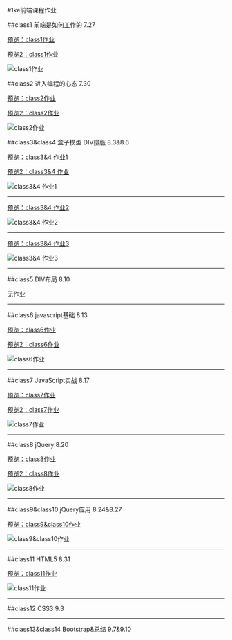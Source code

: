 #1ke前端课程作业

##class1 前端是如何工作的    7.27

[预览：class1作业](http://htmlpreview.github.io/?https://github.com/ryuzheng/1ke-front-end-class-homework/blob/master/class1/class1.html)

[预览2：class1作业](http://www.1ke.co/homework/frontend1/FN001038/lesson1/index.html)

![class1作业](https://github.com/ryuzheng/1ke-front-end-class-homework/blob/master/class1/WEB%E5%89%8D%E7%AB%AF%E8%AF%BE%E7%A8%8B_%E7%AC%AC%E4%B8%80%E8%8A%82.jpg?raw=true)

##class2 进入编程的心态    7.30

[预览：class2作业](http://htmlpreview.github.io/?https://github.com/ryuzheng/1ke-front-end-class-homework/blob/master/class2/index.html)

[预览2：class2作业](http://www.1ke.co/homework/frontend1/FN001038/lesson2/index.html)

![class2作业](https://github.com/ryuzheng/1ke-front-end-class-homework/blob/master/class2/WEB%E5%89%8D%E7%AB%AF%E8%AF%BE%E7%A8%8B_%E7%AC%AC%E4%BA%8C%E8%8A%82.jpg?raw=true)

##class3&class4 盒子模型 DIV排版    8.3&8.6

[预览：class3&4 作业1](http://htmlpreview.github.io/?https://github.com/ryuzheng/1ke-front-end-class-homework/blob/master/class3%264/nav.html)

[预览2：class3&4 作业](http://www.1ke.co/homework/frontend1/FN001038/lesson3/index.html)

![class3&4 作业1](https://github.com/ryuzheng/1ke-front-end-class-homework/blob/master/class3&4/WEB%E5%89%8D%E7%AB%AF%E8%AF%BE%E7%A8%8B_%E7%AC%AC%E4%B8%89%E3%80%81%E5%9B%9B%E8%8A%82.jpg?raw=true)

-----

[预览：class3&4 作业2](http://htmlpreview.github.io/?https://github.com/ryuzheng/1ke-front-end-class-homework/blob/master/class3%264/layout.html)

![class3&4 作业2](https://github.com/ryuzheng/1ke-front-end-class-homework/blob/master/class3&4/WEB%E5%89%8D%E7%AB%AF%E8%AF%BE%E7%A8%8B_%E7%AC%AC%E4%B8%89%E3%80%81%E5%9B%9B%E8%8A%822.jpg?raw=true)

-----

[预览：class3&4 作业3](http://htmlpreview.github.io/?https://github.com/ryuzheng/1ke-front-end-class-homework/blob/master/class3%264/pictures.html)

![class3&4 作业3](https://github.com/ryuzheng/1ke-front-end-class-homework/blob/master/class3&4/WEB%E5%89%8D%E7%AB%AF%E8%AF%BE%E7%A8%8B_%E7%AC%AC%E4%B8%89%E3%80%81%E5%9B%9B%E8%8A%823.jpg?raw=true)

-----

##class5 DIV布局    8.10

无作业

-----

##class6 javascript基础    8.13

[预览：class6作业](http://htmlpreview.github.io/?https://github.com/ryuzheng/1ke-front-end-class-homework/blob/master/class6/chengfabiao.html)

[预览2：class6作业](http://www.1ke.co/homework/frontend1/FN001038/lesson4/index.html)

![class6作业](https://github.com/ryuzheng/1ke-front-end-class-homework/blob/master/class6/WEB前端课程_第六课JavaScript基础.jpg?raw=true)

-----

##class7 JavaScript实战    8.17

[预览：class7作业](http://htmlpreview.github.io/?https://github.com/ryuzheng/1ke-front-end-class-homework/blob/master/class7/1ke-class7.html)

[预览2：class7作业](http://www.1ke.co/homework/frontend1/FN001038/lesson5/index.html)

![class7作业](https://github.com/ryuzheng/1ke-front-end-class-homework/blob/master/class7/class7.png?raw=true)

-----

##class8 jQuery    8.20

[预览：class8作业](http://htmlpreview.github.io/?https://github.com/ryuzheng/1ke-front-end-class-homework/blob/master/class8/1ke-class8.html)

[预览2：class8作业](http://www.1ke.co/homework/frontend1/FN001038/lesson6/index.html)

![class8作业](https://github.com/ryuzheng/1ke-front-end-class-homework/blob/master/class8/class8.png?raw=true)

-----

##class9&class10 jQuery应用    8.24&8.27

[预览：class9&class10作业](http://htmlpreview.github.io/?https://github.com/ryuzheng/1ke-front-end-class-homework/blob/master/class9/1ke-class9.html)

![class9&class10作业](https://github.com/ryuzheng/1ke-front-end-class-homework/blob/master/class9/class9.png?raw=true)


-----

##class11 HTML5    8.31

[预览：class11作业](http://htmlpreview.github.io/?https://github.com/ryuzheng/1ke-front-end-class-homework/blob/master/class11/1ke-class11.html)

![class11作业](https://github.com/ryuzheng/1ke-front-end-class-homework/blob/master/class11/class11.png?raw=true)

-----

##class12 CSS3 9.3

-----

##class13&class14 Bootstrap&总结 9.7&9.10
